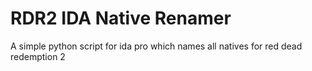 # RDR2 IDA Native Renamer
A simple python script for ida pro which names all natives for red dead redemption 2
